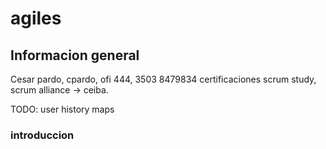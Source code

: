 # agiles

## Informacion general
Cesar pardo, cpardo, ofi 444, 3503 8479834
certificaciones scrum study, scrum alliance -> ceiba.

TODO: user history maps

### introduccion
